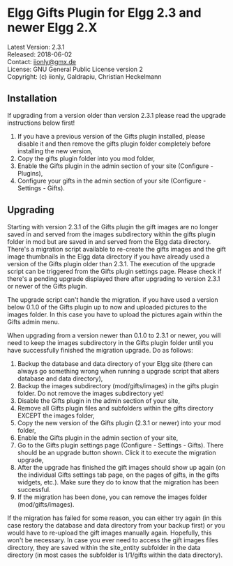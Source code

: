 Elgg Gifts Plugin for Elgg 2.3 and newer Elgg 2.X
=================================================

Latest Version: 2.3.1  
Released: 2018-06-02  
Contact: iionly@gmx.de  
License: GNU General Public License version 2  
Copyright: (c) iionly, Galdrapiu, Christian Heckelmann


Installation
------------

If upgrading from a version older than version 2.3.1 please read the upgrade instructions below first!

1. If you have a previous version of the Gifts plugin installed, please disable it and then remove the gifts plugin folder completely before installing the new version,
2. Copy the gifts plugin folder into you mod folder,
3. Enable the Gifts plugin in the admin section of your site (Configure - Plugins),
4. Configure your gifts in the admin section of your site (Configure - Settings - Gifts).


Upgrading
---------

Starting with version 2.3.1 of the Gifts plugin the gift images are no longer saved in and served from the images subdirectory within the gifts plugin folder in mod but are saved in and served from the Elgg data directory. There's a migration script available to re-create the gifts images and the gift image thumbnails in the Elgg data directory if you have already used a version of the Gifts plugin older than 2.3.1. The execution of the upgrade script can be triggered from the Gifts plugin settings page. Please check if there's a pending upgrade displayed there after upgrading to version 2.3.1 or newer of the Gifts plugin.

The upgrade script can't handle the migration. if you have used a version below 0.1.0 of the Gifts plugin up to now and uploaded pictures to the images folder. In this case you have to upload the pictures again within the Gifts admin menu.

When upgrading from a version newer than 0.1.0 to 2.3.1 or newer, you will need to keep the images subdirectory in the Gifts plugin folder until you have successfully finished the migration upgrade. Do as follows:

1. Backup the database and data directory of your Elgg site (there can always go something wrong when running a upgrade script that alters database and data directory),
2. Backup the images subdirectory (mod/gifts/images) in the gifts plugin folder. Do not remove the images subdirectory yet!
3. Disable the Gifts plugin in the admin section of your site,
4. Remove all Gifts plugin files and subfolders within the gifts directory EXCEPT the images folder,
5. Copy the new version of the Gifts plugin (2.3.1 or newer) into your mod folder,
6. Enable the Gifts plugin in the admin section of your site,
7. Go to the Gifts plugin settings page (Configure - Settings - Gifts). There should be an upgrade button shown. Click it to execute the migration upgrade,
8. After the upgrade has finished the gift images should show up again (on the individual Gifts settings tab page, on the pages of gifts, in the gifts widgets, etc.). Make sure they do to know that the migration has been successful.
9. If the migration has been done, you can remove the images folder (mod/gifts/images).

If the migration has failed for some reason, you can either try again (in this case restory the database and data directory from your backup first) or you would have to re-upload the gift images manually again. Hopefully, this won't be necessary. In case you ever need to access the gift images files directory, they are saved within the site_entity subfolder in the data directory (in most cases the subfolder is 1/1/gifts within the data directory).
